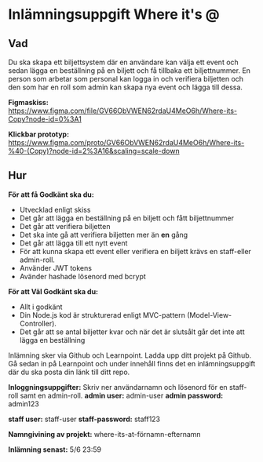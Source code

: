# Inlämningsuppgift Where it's @

## Vad

Du ska skapa ett biljettsystem där en användare kan välja ett event och sedan lägga en beställning på en biljett och få tillbaka
ett biljettnummer. En person som arbetar som personal kan logga in och verifiera biljetten och den som har en roll som admin kan skapa nya event och lägga till dessa.

**Figmaskiss:** https://www.figma.com/file/GV66ObVWEN62rdaU4MeO6h/Where-its-Copy?node-id=0%3A1

**Klickbar prototyp:** https://www.figma.com/proto/GV66ObVWEN62rdaU4MeO6h/Where-its-%40-(Copy)?node-id=2%3A16&scaling=scale-down

## Hur

**För att få Godkänt ska du:**
* Utvecklad enligt skiss
* Det går att lägga en beställning på en biljett och fått biljettnummer
* Det går att verifiera biljetten
* Det ska inte gå att verifiera biljetten mer än **en** gång
* Det går att lägga till ett nytt event
* För att kunna skapa ett event eller verifiera en biljett krävs en staff-eller admin-roll.
* Använder JWT tokens
* Avänder hashade lösenord med bcrypt

**För att Väl Godkänt ska du:**
* Allt i godkänt
* Din Node.js kod är strukturerad enligt MVC-pattern (Model-View-Controller).
* Det går att se antal biljetter kvar och när det är slutsålt går det inte att lägga en beställning

Inlämning sker via Github och Learnpoint. Ladda upp ditt projekt på Github. Gå sedan in på Learnpoint och under innehåll finns det en inlämningsuppgift där du ska posta din länk till ditt repo.

**Inloggningsuppgifter:** Skriv ner användarnamn och lösenord för en staff-roll samt en admin-roll.
**admin user:**
admin-user
**admin password:**
admin123

**staff user:**
staff-user
**staff-password:**
staff123

**Namngivining av projekt:** where-its-at-förnamn-efternamn

**Inlämning senast:** 5/6 23:59